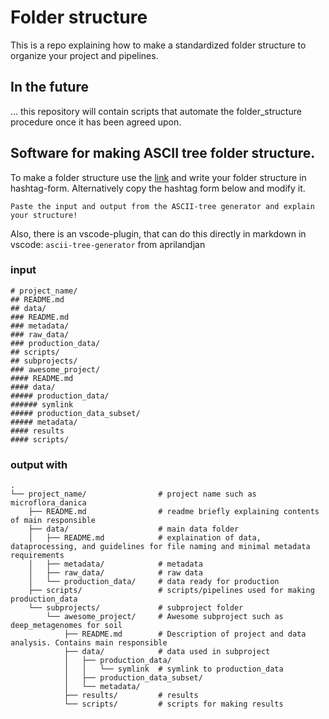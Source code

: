 # Folder structure

This is a repo explaining how to make a standardized folder structure to organize your project and pipelines.

## In the future

... this repository will contain scripts that automate the folder_structure procedure once it has been agreed upon.

## Software for making ASCII tree folder structure.

To make a folder structure use the [link](https://codepen.io/weizhenye/details/eoYvye) and write your folder structure in hashtag-form. Alternatively copy the hashtag form below and modify it.

    Paste the input and output from the ASCII-tree generator and explain your structure!

Also, there is an vscode-plugin, that can do this directly in markdown in vscode: `ascii-tree-generator` from aprilandjan

### input

```
# project_name/
## README.md
## data/
### README.md
### metadata/
### raw_data/
### production_data/
## scripts/
## subprojects/
### awesome_project/
#### README.md
#### data/
##### production_data/
###### symlink
##### production_data_subset/
##### metadata/
#### results
#### scripts/

```

### output with

```
.
└── project_name/                # project name such as microflora_danica
    ├── README.md                # readme briefly explaining contents of main responsible
    ├── data/                    # main data folder
    │   ├── README.md            # explaination of data, dataprocessing, and guidelines for file naming and minimal metadata requirements
    │   ├── metadata/            # metadata
    │   ├── raw_data/            # raw data
    │   └── production_data/     # data ready for production
    ├── scripts/                 # scripts/pipelines used for making production_data
    └── subprojects/             # subproject folder
        └── awesome_project/     # Awesome subproject such as deep_metagenomes for soil
            ├── README.md        # Description of project and data analysis. Contains main responsible
            ├── data/            # data used in subproject
            │   ├── production_data/
            │   │   └── symlink  # symlink to production_data
            │   ├── production_data_subset/
            │   └── metadata/
            ├── results/         # results
            └── scripts/         # scripts for making results

```
